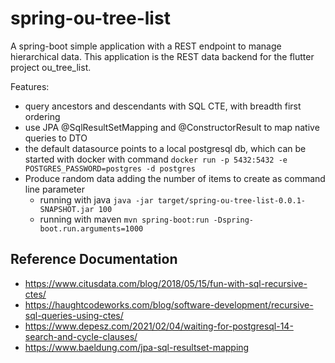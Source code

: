 # spring-ou-tree-list

A spring-boot simple application with a REST endpoint to manage hierarchical data.
This application is the REST data backend for the flutter project ou_tree_list.

Features:
- query ancestors and descendants with SQL CTE, with breadth first ordering
- use JPA @SqlResultSetMapping and @ConstructorResult to map native queries to DTO
- the default datasource points to a local postgresql db, which can be started with docker with command `docker run -p 5432:5432 -e POSTGRES_PASSWORD=postgres -d postgres`
- Produce random data adding the number of items to create as command line parameter
    - running with java `java -jar target/spring-ou-tree-list-0.0.1-SNAPSHOT.jar 100`
    - running with maven `mvn spring-boot:run -Dspring-boot.run.arguments=1000`


## Reference Documentation

- https://www.citusdata.com/blog/2018/05/15/fun-with-sql-recursive-ctes/
- https://haughtcodeworks.com/blog/software-development/recursive-sql-queries-using-ctes/
- https://www.depesz.com/2021/02/04/waiting-for-postgresql-14-search-and-cycle-clauses/
- https://www.baeldung.com/jpa-sql-resultset-mapping